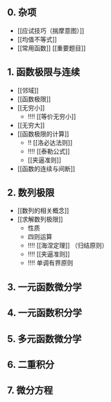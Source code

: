 ## 0. 杂项

- [[应试技巧（揣摩意图）]]
- [[均值不等式]]
- [[常用函数]]
[[重要题目]]
## 1. 函数极限与连续

- [[邻域]]
- [[函数极限]]
- [[无穷小]]
	- ‼️‼️ [[等价无穷小]]
- [[无穷大]]
- [[函数极限的计算]]
	- ‼️ [[洛必达法则]]
	- ‼️‼️ [[泰勒公式]]
	- [[夹逼准则]]
- [[函数的连续与间断]]

## 2. 数列极限

- [[数列的相关概念]]
- [[求解数列极限]]
	- 性质
	- 四则运算
	- ‼️‼️ [[海涅定理]] （归结原则）
	- ‼️‼️ [[夹逼准则]]
	- ‼️‼ 单调有界原则

## 3. 一元函数微分学


## 4. 一元函数积分学


## 5. 多元函数微分学


## 6. 二重积分


## 7. 微分方程
